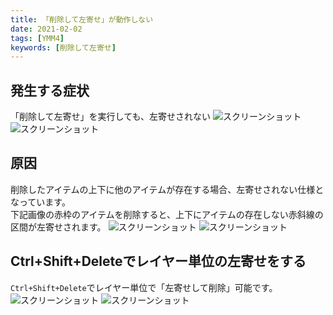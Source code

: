 ```yaml
---
title: 「削除して左寄せ」が動作しない
date: 2021-02-02
tags: [YMM4]
keywords: [削除して左寄せ]
---
```

## 発生する症状
「削除して左寄せ」を実行しても、左寄せされない
![スクリーンショット](削除して左寄せが動作しない-1.png)
![スクリーンショット](削除して左寄せが動作しない-2.png)


## 原因
削除したアイテムの上下に他のアイテムが存在する場合、左寄せされない仕様となっています。  
下記画像の赤枠のアイテムを削除すると、上下にアイテムの存在しない赤斜線の区間が左寄せされます。
![スクリーンショット](削除して左寄せが動作しない-3.png)
![スクリーンショット](削除して左寄せが動作しない-4.png)


## Ctrl+Shift+Deleteでレイヤー単位の左寄せをする
`Ctrl+Shift+Delete`でレイヤー単位で「左寄せして削除」可能です。
![スクリーンショット](削除して左寄せが動作しない-5.png)
![スクリーンショット](削除して左寄せが動作しない-6.png)